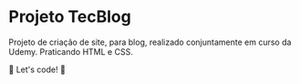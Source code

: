 # Projeto TecBlog

Projeto de criação de site, para blog, realizado conjuntamente em curso da Udemy. Praticando HTML e CSS.





🚀 Let's code! 🚀